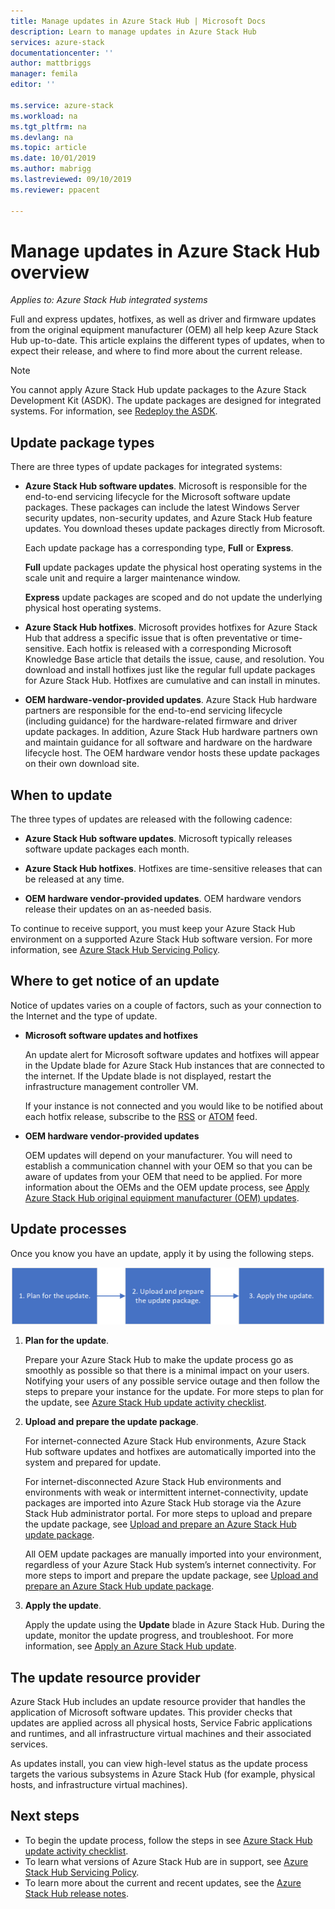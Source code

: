 ```yaml
---
title: Manage updates in Azure Stack Hub | Microsoft Docs
description: Learn to manage updates in Azure Stack Hub
services: azure-stack
documentationcenter: ''
author: mattbriggs
manager: femila
editor: ''

ms.service: azure-stack
ms.workload: na
ms.tgt_pltfrm: na
ms.devlang: na
ms.topic: article
ms.date: 10/01/2019
ms.author: mabrigg
ms.lastreviewed: 09/10/2019
ms.reviewer: ppacent 

---
```


# Manage updates in Azure Stack Hub overview

*Applies to: Azure Stack Hub integrated systems*

Full and express updates, hotfixes, as well as driver and firmware updates from the original equipment manufacturer (OEM) all help keep Azure Stack Hub up-to-date. This article explains the different types of updates, when to expect their release, and where to find more about the current release.

> [!Note]  
> You cannot apply Azure Stack Hub update packages to the Azure Stack Development Kit (ASDK). The update packages are designed for integrated systems. For information, see [Redeploy the ASDK](https://docs.microsoft.com/azure-stack/asdk/asdk-redeploy).

## Update package types

There are three types of update packages for integrated systems:

-   **Azure Stack Hub software updates**. Microsoft is responsible for the end-to-end servicing lifecycle for the Microsoft software update packages. These packages can include the latest Windows Server security updates, non-security updates, and Azure Stack Hub feature updates. You download theses update packages directly from Microsoft.

    Each update package has a corresponding type, **Full** or **Express**. 
 
    **Full** update packages update the physical host operating systems in the scale unit and require a larger maintenance window. 

    **Express** update packages are scoped and do not update the underlying physical host operating systems.

-   **Azure Stack Hub hotfixes**. Microsoft provides hotfixes for Azure Stack Hub that address a specific issue that is often preventative or time-sensitive. Each hotfix is released with a corresponding Microsoft Knowledge Base article that details the issue, cause, and resolution. You download and install hotfixes just like the regular full update packages for Azure Stack Hub. Hotfixes are cumulative and can install in minutes.

-   **OEM hardware-vendor-provided updates**. Azure Stack Hub hardware partners are responsible for the end-to-end servicing lifecycle (including guidance) for the hardware-related firmware and driver update packages. In addition, Azure Stack Hub hardware partners own and maintain guidance for all software and hardware on the hardware lifecycle host. The OEM hardware vendor hosts these update packages on their own download site.

## When to update

The three types of updates are released with the following cadence:

-   **Azure Stack Hub software updates**. Microsoft typically releases software update packages each month.

-   **Azure Stack Hub hotfixes**. Hotfixes are time-sensitive releases that can be released at any time.

-   **OEM hardware vendor-provided updates**. OEM hardware vendors release their updates on an as-needed basis.

To continue to receive support, you must keep your Azure Stack Hub environment on a supported Azure Stack Hub software version. For more information, see [Azure Stack Hub Servicing Policy](azure-stack-update-servicing-policy.md).

## Where to get notice of an update

Notice of updates varies on a couple of factors, such as your connection to the Internet and the type of update.

- **Microsoft software updates and hotfixes** 

    An update alert for Microsoft software updates and hotfixes will appear in the Update blade for Azure Stack Hub instances that are connected to the internet. If the Update blade is not displayed, restart the infrastructure management controller VM.

    If your instance is not connected and you would like to be notified about each hotfix release, subscribe to the [RSS](https://support.microsoft.com/app/content/api/content/feeds/sap/en-us/32d322a8-acae-202d-e9a9-7371dccf381b/rss) or [ATOM](https://support.microsoft.com/app/content/api/content/feeds/sap/en-us/32d322a8-acae-202d-e9a9-7371dccf381b/atom) feed.

- **OEM hardware vendor-provided updates**

    OEM updates will depend on your manufacturer. You will need to establish a communication channel with your OEM so that you can be aware of updates from your OEM that need to be applied. For more information about the OEMs and the OEM update process, see [Apply Azure Stack Hub original equipment manufacturer (OEM) updates](azure-stack-update-oem.md).

## Update processes

Once you know you have an update, apply it by using the following steps.

![Azure Stack Hub update process](./media/azure-stack-updates/azure-stack-update-process.png)

1. **Plan for the update**.

    Prepare your Azure Stack Hub to make the update process go as smoothly as possible so that there is a minimal impact on your users. Notifying your users of any possible service outage and then follow the steps to prepare your instance for the update. For more steps to plan for the update, see [Azure Stack Hub update activity checklist](release-notes-checklist.md).

2. **Upload and prepare the update package**.

    For internet-connected Azure Stack Hub environments, Azure Stack Hub software updates and hotfixes are automatically imported into the system and prepared for update.

    For internet-disconnected Azure Stack Hub environments and environments with weak or intermittent internet-connectivity, update packages are imported into Azure Stack Hub storage via the Azure Stack Hub administrator portal. For more steps to upload and prepare the update package, see [Upload and prepare an Azure Stack Hub update package](azure-stack-update-prepare-package.md).

    All OEM update packages are manually imported into your environment, regardless of your Azure Stack Hub system’s internet connectivity. For more steps to import and prepare the update package, see [Upload and prepare an Azure Stack Hub update package](azure-stack-update-prepare-package.md).

3. **Apply the update**.

    Apply the update using the **Update** blade in Azure Stack Hub. During the update, monitor the update progress, and troubleshoot. For more information, see [Apply an Azure Stack Hub update](azure-stack-apply-updates.md).

## The update resource provider

Azure Stack Hub includes an update resource provider that handles the application of Microsoft software updates. This provider checks that updates are applied across all physical hosts, Service Fabric applications and runtimes, and all infrastructure virtual machines and their associated services.

As updates install, you can view high-level status as the update process targets the various subsystems in Azure Stack Hub (for example, physical hosts, and infrastructure virtual machines).

## Next steps

- To begin the update process, follow the steps in see [Azure Stack Hub update activity checklist](release-notes-checklist.md).
- To learn what versions of Azure Stack Hub are in support, see [Azure Stack Hub Servicing Policy](azure-stack-servicing-policy.md).  
- To learn more about the current and recent updates, see the [Azure Stack Hub release notes](release-notes.md).
